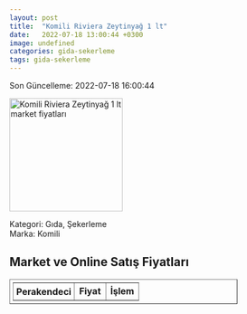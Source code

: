 ```yaml
---
layout: post
title:  "Komili Riviera Zeytinyağ 1 lt"
date:   2022-07-18 13:00:44 +0300
image: undefined
categories: gida-sekerleme
tags: gida-sekerleme
---
```


Son Güncelleme: 2022-07-18 16:00:44

<img src="undefined" width="200" alt="Komili Riviera Zeytinyağ 1 lt market fiyatları" />

Kategori: Gıda, Şekerleme
<br />
Marka: Komili

<h2>Market ve Online Satış Fiyatları</h2>

<table border="1" style="padding: 5px;width:80%;">
  <tr>
    <td style="padding: 5px;"><strong>Perakendeci</strong></td>
    <td><strong>Fiyat</strong></td>
    <td><strong>İşlem</strong></td>
  </tr>
  
</table>
